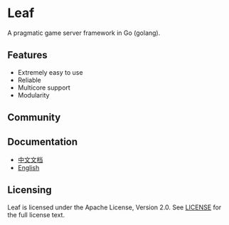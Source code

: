 Leaf
====
A pragmatic game server framework in Go (golang).

Features
---------

* Extremely easy to use
* Reliable
* Multicore support
* Modularity

Community
---------



Documentation
---------

* [中文文档](https://github.com/cjzswang5/leaf/blob/master/TUTORIAL_ZH.md)
* [English](https://github.com/cjzswang5/leaf/blob/master/TUTORIAL_EN.md)

Licensing
---------

Leaf is licensed under the Apache License, Version 2.0. See [LICENSE](https://github.com/cjzswang5/leaf/blob/master/LICENSE) for the full license text.
